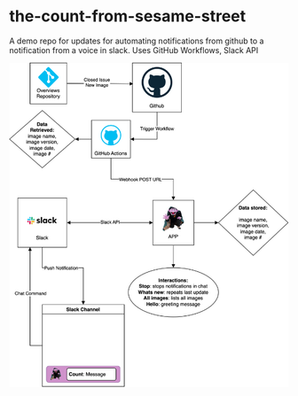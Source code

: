 # the-count-from-sesame-street
A demo repo for updates for automating notifications from github to a notification from a voice in slack.
Uses GitHub Workflows, Slack API

<p align="center">
  <img src="/assets/the-count-diagram.drawio-2.svg" default="the-count-diagram.drawio">
</p>
